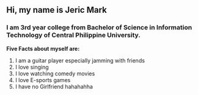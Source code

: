 ## Hi, my name is Jeric Mark
### I am 3rd year college from Bachelor of Science in Information Technology of Central Philippine University.
**Five Facts about myself are:**
1. I am a guitar player especially jamming with friends
2. I love singing
3. I love watching comedy movies
4. I love E-sports games
5. I have no Girlfriend hahahahha
